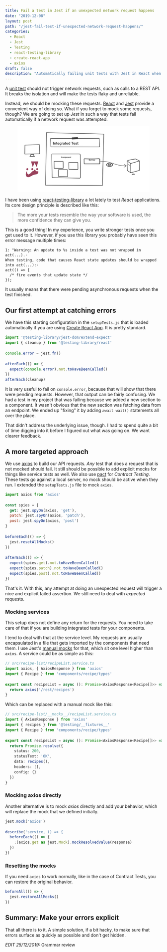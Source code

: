 ```yaml
---
title: Fail a test in Jest if an unexpected network request happens
date: "2019-12-08"
layout: post
path: "/jest-fail-test-if-unexpected-network-request-happens/"
categories:
  - React
  - Jest
  - Testing
  - react-testing-library
  - create-react-app
  - axios
draft: false
description: "Automatically failing unit tests with Jest in React when network requests are made will make your tests more reliable and easier to maintain"
---
```


A [unit test](https://martinfowler.com/bliki/UnitTest.html) should not trigger network requests, such as calls to a REST API. It breaks the isolation and will make the tests flaky and unreliable.

Instead, we should be mocking these requests. [React](https://reactjs.org/) and [Jest](https://jestjs.io/) provide a convenient way of doing so. What if you forget to mock some requests, though? We are going to set up _Jest_ in such a way that tests fail automatically if a network request was attempted.

<figure class="figure">
  <img src="./images/jest.png" alt="Test it like you mean it" />
</figure>

<!--more-->

I have been using [react-testing-library](https://testing-library.com/) a lot lately to test _React_ applications. Its core design principle is described like this:

> The more your tests resemble the way your software is used,
the more confidence they can give you.

This is a good thing! In my experience, you write stronger tests once you get used to it. However, if you use this library you probably have seen this error message multiple times:

```shell
1: "Warning: An update to %s inside a test was not wrapped in act(...).·
When testing, code that causes React state updates should be wrapped into act(...):·
act(() => {
  /* fire events that update state */
});
```

It usually means that there were pending asynchronous requests when the test finished.

## Our first attempt at catching errors

We have this starting configuration in the `setupTests.js` that is loaded automatically if you are using [Create React App](https://create-react-app.dev/). It is pretty standard.

```javascript
import '@testing-library/jest-dom/extend-expect'
import { cleanup } from '@testing-library/react'

console.error = jest.fn()

afterEach(() => {
  expect(console.error).not.toHaveBeenCalled()
})
afterEach(cleanup)
```

It is very useful to fail on `console.error`, because that will show that there were pending requests. However, that output can be fairly confusing. We had a test in my project that was failing because we added a new section to a component. It wasn't obvious that the new section was fetching data from an endpoint. We ended up "fixing" it by adding `await wait()` statements all over the place. 

That didn't address the underlying issue, though. I had to spend quite a bit of time digging into it before I figured out what was going on. We want clearer feedback.

## A more targeted approach

We use [axios](https://github.com/axios/axios) to build our API requests. *Any* test that does a request that is not mocked should fail. It still should be possible to add explicit mocks for things like service tests as well. We also use [pact](https://pact.io/) for _Contract Testing_. These tests go against a local server, no mock should be active when they run. I extended the `setupTests.js` file to mock `axios`.

```javascript
import axios from 'axios'

const spies = {
  get: jest.spyOn(axios, 'get'),
  patch: jest.spyOn(axios, 'patch'),
  post: jest.spyOn(axios, 'post')
}

beforeEach(() => {
  jest.resetAllMocks()
})

afterEach(() => {
  expect(spies.get).not.toHaveBeenCalled()
  expect(spies.patch).not.toHaveBeenCalled()
  expect(spies.post).not.toHaveBeenCalled()
})
```

That's it. With this, any attempt at doing an unexpected request will trigger a nice and explicit failed assertion. We still need to deal with *expected* requests.

### Mocking services

This setup does not define any return for the requests. You need to take care of that if you are building integrated tests for your components.

I tend to deal with that at the service level. My requests are usually encapsulated in a file that gets imported by the components that need them. I use Jest's [manual mocks](https://jestjs.io/docs/en/manual-mocks) for that, which sit one level higher than `axios`. A service could be as simple as this:

```typescript
// src/recipe-list/recipeList.service.ts
import axios, { AxiosResponse } from 'axios'
import { Recipe } from 'components/recipe/types'

export const recipeList = async (): Promise<AxiosResponse<Recipe[]>> => {
  return axios('/rest/recipes')
}
```

Which can be replaced with a manual mock like this:

```typescript
// src/recipe-list/__mocks__/recipeList.service.ts
import { AxiosResponse } from 'axios'
import { recipes } from '@testing/__fixtures__'
import { Recipe } from 'components/recipe/types'

export const recipeList = async (): Promise<AxiosResponse<Recipe[]>> => {
  return Promise.resolve({
    status: 200,
    statusText: 'OK',
    data: recipes(),
    headers: [],
    config: {}
  })
}
```

### Mocking axios directly

Another alternative is to mock _axios_ directly and add your behavior, which will replace the mock that we defined initially.

```typescript
jest.mock('axios')

describe('service, () => {
  beforeEach(() => {
    ;(axios.get as jest.Mock).mockResolvedValue(response)
  })
})
```

### Resetting the mocks

If you need `axios` to work normally, like in the case of Contract Tests, you can restore the original behavior.

```typescript
beforeAll(() => {
  jest.restoreAllMocks()
})
```

## Summary: Make your errors explicit

That all there is to it. A simple solution, if a bit hacky, to make sure that errors surface as quickly as possible and don't get hidden.

*EDIT 25/12/2019:* Grammar review
